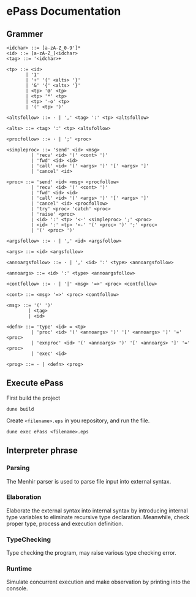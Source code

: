 # ePass Documentation
## Grammer
```
<idchar> ::= [a-zA-Z_0-9']*
<id> ::= [a-zA-Z_]<idchar>
<tag> ::= '<idchar>+

<tp> ::= <id>
       | '1'
       | '+' '{' <alts> '}'
       | '&' '{' <alts> '}'
       | <tp> '@' <tp>
       | <tp> '*' <tp>
       | <tp> '-o' <tp>
       | '(' <tp> ')'

<altsfollow> ::= · | ',' <tag> ':' <tp> <altsfollow>

<alts> ::= <tag> ':' <tp> <altsfollow>

<procfollow> ::= · | ';' <proc>

<simpleproc> ::= 'send' <id> <msg>
         | 'recv' <id> '(' <cont> ')'
         | 'fwd' <id> <id>
         | 'call' <id> '(' <args> ')' '[' <args> ']' 
         | 'cancel' <id>

<proc> ::= 'send' <id> <msg> <procfollow>
         | 'recv' <id> '(' <cont> ')'
         | 'fwd' <id> <id>
         | 'call' <id> '(' <args> ')' '[' <args> ']'
         | 'cancel' <id> <procfollow>
         | 'try' <proc> 'catch' <proc>
         | 'raise' <proc>
         | <id> ':' <tp> '<-' <simpleproc> ';' <proc>
         | <id> ':' <tp> '<-' '(' <proc> ')' ';' <proc>
         | '(' <proc> ')'

<argsfollow> ::= · | ',' <id> <argsfollow>

<args> ::= <id> <argsfollow>

<annoargsfollow> ::= · | ',' <id> ':' <type> <annoargsfollow>

<annoargs> ::= <id> ':' <type> <annoargsfollow>

<contfollow> ::= · | '|' <msg> '=>' <proc> <contfollow>

<cont> ::= <msg> '=>' <proc> <contfollow>

<msg> ::= '(' ')'
        | <tag>
        | <id>

<defn> ::= 'type' <id> = <tp>
         | 'proc' <id> '(' <annoargs> ')' '[' <annoargs> ']' '=' <proc>
         | 'exnproc' <id> '(' <annoargs> ')' '[' <annoargs> ']' '=' <proc>
         | 'exec' <id>

<prog> ::= · | <defn> <prog>
```

## Execute ePass
First build the project
```
dune build
```
Create `<filename>.eps` in you repository, and run the file.
```
dune exec ePass <filename>.eps
```

## Interpreter phrase
### Parsing
The Menhir parser is used to parse file input into external syntax.

### Elaboration
Elaborate the external syntax into internal syntax by introducing internal type variables to eliminate recursive type declaration. Meanwhile, check proper type, process and execution definition.

### TypeChecking 
Type checking the program, may raise various type checking error.

### Runtime
Simulate concurrent execution and make observation by printing into the console.